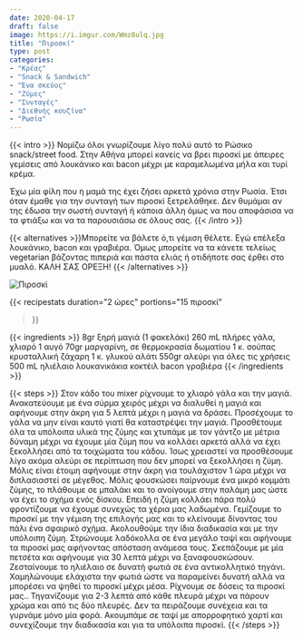 ```yaml
---
date: 2020-04-17
draft: false
image: https://i.imgur.com/Wmz8ulq.jpg
title: "Πιροσκί"
type: post
categories:
- "Κρέας"
- "Snack & Sandwich"
- "Ένα σκεύος"
- "Ζύμες"
- "Συνταγές"
- "Διεθνής κουζίνα"
- "Ρωσία"
---
```


{{< intro >}}
Νομίζω όλοι γνωρίζουμε λίγο πολύ αυτό το Ρώσικο snack/street food. Στην Αθήνα μπορεί κανείς να βρει πιροσκί με άπειρες γεμίσεις από λουκάνικο και bacon μέχρι με καραμελωμένα μήλα και τυρί κρέμα.

Έχω μία φίλη που η μαμά της έχει ζήσει αρκετά χρόνια στην Ρωσία. Έτσι όταν έμαθε για την συνταγή των πιροσκί ξετρελάθηκε. Δεν θυμάμαι αν της έδωσα την σωστή συνταγή ή κάποια άλλη όμως να που αποφάσισα να τα φτιάξω και να τα παρουσιάσω σε όλους σας.
{{< /intro >}}

{{< alternatives >}}Μπορείτε να βάλετε ό,τι γέμιση θέλετε. Εγώ επέλεξα λουκάνικο, bacon και γραβιέρα. Όμως μπορείτε να τα κάνετε τελείως vegetarian βάζοντας πιπεριά και πάστα ελιάς ή οτιδήποτε σας έρθει στο μυαλό. ΚΑΛΗ ΣΑΣ ΟΡΕΞΗ!
{{< /alternatives >}}

![Πιροσκί](https://i.imgur.com/ehZGzOp.jpg "Πιροσκί")

{{< recipestats 
    duration="2 ώρες"
    portions="15 πιροσκί"
>}}

{{< ingredients >}} 
8gr ξηρή μαγιά (1 φακελάκι)
260 mL πλήρες γάλα, χλιαρό
1 αυγό
70gr μαργαρίνη, σε θερμοκρασία δωματίου
1 κ. σούπας κρυσταλλική ζάχαρη
1 κ. γλυκού αλάτι
550gr αλεύρι για όλες τις χρήσεις
500 mL ηλιέλαιο
λουκανικάκια κοκτέιλ
bacon
γραβιέρα
{{< /ingredients >}}

{{< steps >}}
Στον κάδο του mixer ρίχνουμε το χλιαρό γάλα και την μαγιά. Ανακατεύουμε με ένα σύρμα χειρός μέχρι να διαλυθεί η μαγιά και αφήνουμε στην άκρη για 5 λεπτά μέχρι η μαγιά να δράσει. Προσέχουμε το γάλα να μην είναι καυτό γιατί θα καταστρέψει την μαγιά.
Προσθέτουμε όλα τα υπόλοιπα υλικά της ζύμης και χτυπάμε με τον γάντζο με μέτρια δύναμη μέχρι να έχουμε μία ζύμη που να κολλάει αρκετά αλλά να έχει ξεκολλήσει από τα τοιχώματα του κάδου. Ίσως χρειαστεί να προσθέσουμε λίγο ακόμα αλεύρι σε περίπτωση που δεν μπορεί να ξεκολλήσει η ζύμη.
Μόλις είναι έτοιμη αφήνουμε στην άκρη για τουλάχιστον 1 ώρα μέχρι να διπλασιαστεί σε μέγεθος.
Μόλις φουσκώσει παίρνουμε ένα μικρό κομμάτι ζύμης, το πλάθουμε σε μπαλάκι και το ανοίγουμε στην παλάμη μας  ώστε να έχει το σχήμα ενός δίσκου. Επειδή η ζύμη κολλάει πάρα πολύ φροντίζουμε να έχουμε συνεχώς τα χέρια μας λαδωμένα.
Γεμίζουμε το πιροσκί με την γέμιση της επιλογής μας και το κλείνουμε δίνοντας του πάλι ένα σφαιρικό σχήμα. Ακολουθούμε την ίδια διαδικασία και με την υπόλοιπη ζύμη.
Στρώνουμε λαδόκολλα σε ένα μεγάλο ταψί και αφήνουμε τα πιροσκί μας αφήνοντας απόσταση ανάμεσα τους. Σκεπάζουμε με μία πετσέτα και αφήνουμε για 30 λεπτά μέχρι να ξαναφουσκώσουν.
Ζεσταίνουμε το ηλιέλαιο σε δυνατή φωτιά σε ένα αντικολλητικό τηγάνι.
Χαμηλώνουμε ελάχιστα την φωτιά ώστε να παραμείνει δυνατή αλλά να μπορέσει να ψηθεί το πιροσκί μέχρι μέσα.
Ρίχνουμε σε δόσεις τα πιροσκί μας.. Τηγανίζουμε για 2-3 λεπτά από κάθε πλευρά μέχρι να πάρουν χρώμα και από τις δύο πλευρές. Δεν τα πειράζουμε συνέχεια και τα γυρνάμε μόνο μία φορά.
Ακουμπάμε σε ταψί με απορροφητικό χαρτί και συνεχίζουμε την διαδικασία και για τα υπόλοιπα πιροσκί.
{{< /steps >}}